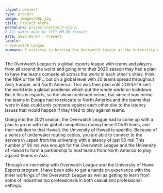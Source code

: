 ```yaml
---
layout: project
type: project
image: images/OWL.jpg
title: Project Aloha
permalink: projects/project-aloha
# All dates must be YYYY-MM-DD format!
date: 2021-05-04 - Present
labels:
- Overwatch League
summary: I assisted in hosting the Overwatch League at the University of Hawaii.
---
```


The Overwatch League is a global esports league with teams and players from all around the world and going in to their 2020 season they had a plan to have the teams compete all across the world in each other's cities, think the NBA or the NFL, but on a global level with 20 teams spread throughout Asia, Europe, and North America. This was their plan until COVID-19 sent the world into a global pandemic which put the whole world on lockdown. But it this is esports, so the show continued online, but since it was online the teams in Europe had to relocate to North America and the teams that were in Asia could only compete against each other due to the latency issues that would happen if they tried to play against teams.

Going into the 2021 season, the Overwatch League had to come up with a plan to go on with fair global competition during these COVID times, and their solution to that Hawaii, the University of Hawaii to specific. Because of a series of underwater routing cables, you are able to connect to the servers in Japan from the university with a latency of just 90 ms! This number of 90 ms was enough for the Overwatch League and the University of Hawaii to form a partnership to host teams from North America to play against teams in Asia.

Through an internship with Overwatch League and the University of Hawaii Esports program, I have been able to get a hands on experience with the inner workings of the Overwatch League as well as getting to learn from some of industries top professionals in both casual and professional settings.



